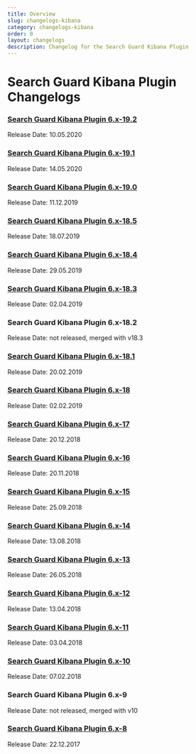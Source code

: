 ```yaml
---
title: Overview
slug: changelogs-kibana
category: changelogs-kibana
order: 0
layout: changelogs
description: Changelog for the Search Guard Kibana Plugin
---
```


<!---
Copryight 2010 floragunn GmbH
-->

# Search Guard Kibana Plugin Changelogs

### [Search Guard Kibana Plugin 6.x-19.2](changelog-kibana-6.x-19.2)

Release Date: 10.05.2020

### [Search Guard Kibana Plugin 6.x-19.1](changelog-kibana-6.x-19.1)

Release Date: 14.05.2020

### [Search Guard Kibana Plugin 6.x-19.0](changelog_kibana_v19.md)

Release Date: 11.12.2019

### [Search Guard Kibana Plugin 6.x-18.5](changelog_kibana_v18_5.md)

Release Date: 18.07.2019

### [Search Guard Kibana Plugin 6.x-18.4](changelog_kibana_v18_4.md)

Release Date: 29.05.2019

### [Search Guard Kibana Plugin 6.x-18.3](changelog_kibana_v18_3.md)

Release Date: 02.04.2019

### Search Guard Kibana Plugin 6.x-18.2

Release Date: not released, merged with v18.3

### [Search Guard Kibana Plugin 6.x-18.1](changelog_kibana_v18_1.md)

Release Date: 20.02.2019

### [Search Guard Kibana Plugin 6.x-18](changelog_kibana_v18.md)

Release Date: 02.02.2019

### [Search Guard Kibana Plugin 6.x-17](changelog_kibana_v17.md)

Release Date: 20.12.2018

### [Search Guard Kibana Plugin 6.x-16](changelog_kibana_v16.md)

Release Date: 20.11.2018

### [Search Guard Kibana Plugin 6.x-15](changelog_kibana_v15.md)

Release Date: 25.09.2018

### [Search Guard Kibana Plugin 6.x-14](changelog_kibana_v14.md)

Release Date: 13.08.2018

### [Search Guard Kibana Plugin 6.x-13](changelog_kibana_v13.md)

Release Date: 26.05.2018

### [Search Guard Kibana Plugin 6.x-12](changelog_kibana_v12.md)

Release Date: 13.04.2018

### [Search Guard Kibana Plugin 6.x-11](changelog_kibana_v11.md)

Release Date: 03.04.2018

### [Search Guard Kibana Plugin 6.x-10](changelog_kibana_v10.md)

Release Date: 07.02.2018

### Search Guard Kibana Plugin 6.x-9

Release Date: not released, merged with v10


### [Search Guard Kibana Plugin 6.x-8](changelog_kibana_v8.md)

Release Date: 22.12.2017

